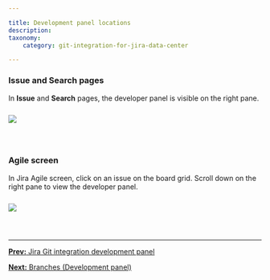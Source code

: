 ```yaml
---

title: Development panel locations
description:
taxonomy:
    category: git-integration-for-jira-data-center

---
```


### Issue and Search pages

In **Issue** and **Search** pages, the developer panel is visible on the right pane.

<img src='/wp-content/uploads/gij-jira-dev-panel-tags-search-issue2.png' style='display:block;margin:25px auto;max-width:100%' />

&nbsp;

### Agile screen

In Jira Agile screen, click on an issue on the board grid. Scroll down on the right pane to view the developer panel.

<img src='/wp-content/uploads/gij-jira-dev-panel-agile-screen2.png' style='display:block;margin:25px auto;max-width:100%' />

&nbsp;
* * *

[**Prev:** Jira Git integration development panel](/git-integration-for-jira-data-center/jira-git-integration-development-panel-gij-self-managed)

[**Next:** Branches (Development panel)](/git-integration-for-jira-data-center/Branches-(Development-panel)-gij-self-managed)


